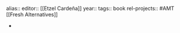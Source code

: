 alias::
editor:: [[Etzel Cardeña]]
year::
tags:: book
rel-projects:: #AMT [[Fresh Alternatives]]



-
